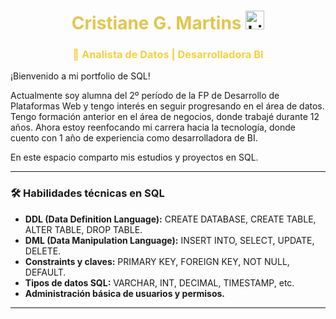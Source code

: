 <h1 align="center">
   <span style="color:#e2c551;"> Cristiane G. Martins  
  <a href="https://www.linkedin.com/in/cristianegmartins/">
    <img src="https://cdn.jsdelivr.net/gh/devicons/devicon/icons/linkedin/linkedin-original.svg" alt="LinkedIn" width="30" height="30"/>
  </a>
</h1>

<h3 align="center">
  <span style="color:#F4D03F;">🎯 Analista de Datos | Desarrolladora BI</span>
</h3>









¡Bienvenido a mi portfolio de SQL!  

Actualmente soy alumna del 2º período de la FP de Desarrollo de Plataformas Web y tengo interés en seguir progresando en el área de datos.  Tengo formación anterior en el área de negocios, 
donde trabajé durante 12 años.  Ahora estoy reenfocando mi carrera hacia la tecnología, donde cuento con 1 año de experiencia como desarrolladora de BI.  

En este espacio comparto mis estudios y proyectos en SQL.

---

<h3>🛠 Habilidades técnicas en SQL</h3>
<ul>
  <li><strong>DDL (Data Definition Language):</strong> CREATE DATABASE, CREATE TABLE, ALTER TABLE, DROP TABLE.</li>
  <li><strong>DML (Data Manipulation Language):</strong> INSERT INTO, SELECT, UPDATE, DELETE.</li>
  <li><strong>Constraints y claves:</strong> PRIMARY KEY, FOREIGN KEY, NOT NULL, DEFAULT.</li>
  <li><strong>Tipos de datos SQL:</strong> VARCHAR, INT, DECIMAL, TIMESTAMP, etc.</li>
  <li><strong>Administración básica de usuarios y permisos.</strong></li>
</ul>

---

